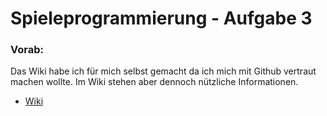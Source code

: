 # Spieleprogrammierung - Aufgabe 3
### Vorab: 
Das Wiki habe ich für mich selbst gemacht da ich mich mit Github vertraut machen wollte.
Im Wiki stehen aber dennoch nützliche Informationen.

* [Wiki](https://github.com/grunwaldmarvin/sp_aufgabe_3/wiki/Wiki)
